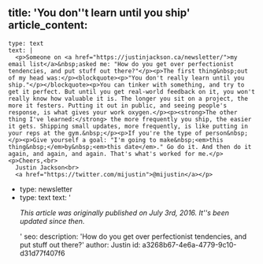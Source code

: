 title: 'You don''t learn until you ship'
article_content:
  -
    type: text
    text: |
      <p>Someone on <a href="https://justinjackson.ca/newsletter/">my email list</a>&nbsp;asked me: "How do you get over perfectionist tendencies, and put stuff out there?"</p><p>The first thing&nbsp;out of my head was:</p><blockquote><p>"You don't really learn until you ship."</p></blockquote><p>You can tinker with something, and try to get it perfect. But until you get real-world feedback on it, you won't really know how valuable it is. The longer you sit on a project, the more it festers. Putting it out in public, and seeing people's response, is what gives your work oxygen.</p><p><strong>The other thing I've learned:</strong> the more frequently you ship, the easier it gets. Shipping small updates, more frequently, is like putting in your reps at the gym.&nbsp;</p><p>If you're the type of person&nbsp;</p><p>Give yourself a goal: "I'm going to make&nbsp;<em>this thing&nbsp;</em>by&nbsp;<em>this date</em>." Go do it. And then do it again, and again, and again. That's what's worked for me.</p><p>Cheers,<br>
      Justin Jackson<br>
      <a href="https://twitter.com/mijustin">@mijustin</a></p>
  -
    type: newsletter
  -
    type: text
    text: '<p><i>This article was originally published&nbsp;on July 3rd, 2016. It''s been updated since then.</i></p>'
seo:
  description: 'How do you get over perfectionist tendencies, and put stuff out there?'
author: Justin
id: a3268b67-4e6a-4779-9c10-d31d77f407f6
